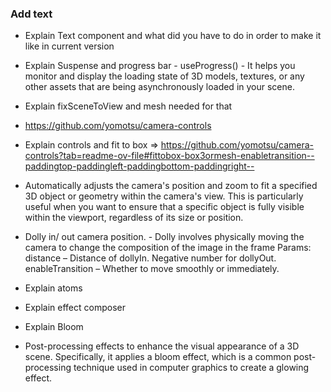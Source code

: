 ### Add text

- Explain Text component and what did you have to do in order to make it like in current version
- Explain Suspense and progress bar - useProgress() - It helps you monitor and display the loading state of 3D models, textures,
  or any other assets that are being asynchronously loaded in your scene.
- Explain fixSceneToView and mesh needed for that
- https://github.com/yomotsu/camera-controls
- Explain controls and fit to box => https://github.com/yomotsu/camera-controls?tab=readme-ov-file#fittobox-box3ormesh-enabletransition--paddingtop-paddingleft-paddingbottom-paddingright--
- Automatically adjusts the camera's position and zoom to fit a specified 3D object or geometry within the camera's view.
  This is particularly useful when you want to ensure that a specific object is fully visible within the viewport, regardless of its size or position.
- Dolly in/ out camera position. - Dolly involves physically moving the camera to change the composition of the image in the frame
  Params:
  distance – Distance of dollyIn. Negative number for dollyOut.
  enableTransition – Whether to move smoothly or immediately.
 
- Explain atoms
 
- Explain effect composer
- Explain Bloom
- Post-processing effects to enhance the visual appearance of a 3D scene. 
  Specifically, it applies a bloom effect, which is a common post-processing technique used in computer graphics to create a 
  glowing effect.